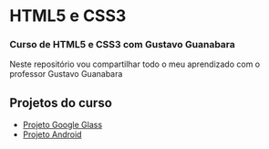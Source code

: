 <H1>HTML5 e CSS3</H1>
<h3>Curso de HTML5 e CSS3 com Gustavo Guanabara</h3>
<p> Neste repositório vou compartilhar todo o meu aprendizado com o professor Gustavo Guanabara</p>
<section>
    <h2>Projetos do curso</h2>
<ul>
    <li><a href="https://pabloalves99.github.io/HTML5eCSS3/Projeto%20Google%20Glass%20para%20o%20GitHub/index.html">Projeto Google Glass</a></li>
    <!--<li><a href="https://pabloalves99.github.io/HTML5eCSS3/Modulo%202/SiteArmonico.html" target="_blank">Site Armonico</a></li>-->
    <li><a href="https://pabloalves99.github.io/HTML5eCSS3/Modulo%202/ProjetoAndroid/android.html" target="_blank">Projeto Android</a></li>
</ul>
</section>